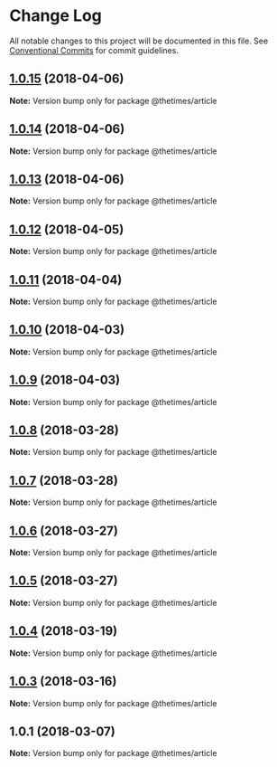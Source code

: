 # Change Log

All notable changes to this project will be documented in this file.
See [Conventional Commits](https://conventionalcommits.org) for commit guidelines.

<a name="1.0.15"></a>
## [1.0.15](https://github.com/newsuk/times-xnative/compare/@thetimes/article@1.0.14...@thetimes/article@1.0.15) (2018-04-06)




**Note:** Version bump only for package @thetimes/article

<a name="1.0.14"></a>
## [1.0.14](https://github.com/newsuk/times-xnative/compare/@thetimes/article@1.0.13...@thetimes/article@1.0.14) (2018-04-06)




**Note:** Version bump only for package @thetimes/article

<a name="1.0.13"></a>
## [1.0.13](https://github.com/newsuk/times-xnative/compare/@thetimes/article@1.0.12...@thetimes/article@1.0.13) (2018-04-06)




**Note:** Version bump only for package @thetimes/article

<a name="1.0.12"></a>
## [1.0.12](https://github.com/newsuk/times-xnative/compare/@thetimes/article@1.0.11...@thetimes/article@1.0.12) (2018-04-05)




**Note:** Version bump only for package @thetimes/article

<a name="1.0.11"></a>
## [1.0.11](https://github.com/newsuk/times-xnative/compare/@thetimes/article@1.0.10...@thetimes/article@1.0.11) (2018-04-04)




**Note:** Version bump only for package @thetimes/article

<a name="1.0.10"></a>
## [1.0.10](https://github.com/newsuk/times-xnative/compare/@thetimes/article@1.0.9...@thetimes/article@1.0.10) (2018-04-03)




**Note:** Version bump only for package @thetimes/article

<a name="1.0.9"></a>
## [1.0.9](https://github.com/newsuk/times-xnative/compare/@thetimes/article@1.0.8...@thetimes/article@1.0.9) (2018-04-03)




**Note:** Version bump only for package @thetimes/article

<a name="1.0.8"></a>
## [1.0.8](https://github.com/newsuk/times-xnative/compare/@thetimes/article@1.0.7...@thetimes/article@1.0.8) (2018-03-28)




**Note:** Version bump only for package @thetimes/article

<a name="1.0.7"></a>
## [1.0.7](https://github.com/newsuk/times-xnative/compare/@thetimes/article@1.0.6...@thetimes/article@1.0.7) (2018-03-28)




**Note:** Version bump only for package @thetimes/article

<a name="1.0.6"></a>
## [1.0.6](https://github.com/newsuk/times-xnative/compare/@thetimes/article@1.0.5...@thetimes/article@1.0.6) (2018-03-27)




**Note:** Version bump only for package @thetimes/article

<a name="1.0.5"></a>
## [1.0.5](https://github.com/newsuk/times-xnative/compare/@thetimes/article@1.0.4...@thetimes/article@1.0.5) (2018-03-27)




**Note:** Version bump only for package @thetimes/article

<a name="1.0.4"></a>
## [1.0.4](https://github.com/newsuk/times-xnative/compare/@thetimes/article@1.0.3...@thetimes/article@1.0.4) (2018-03-19)




**Note:** Version bump only for package @thetimes/article

<a name="1.0.3"></a>
## [1.0.3](https://github.com/newsuk/times-xnative/compare/@thetimes/article@1.0.1...@thetimes/article@1.0.3) (2018-03-16)




**Note:** Version bump only for package @thetimes/article

<a name="1.0.1"></a>
## 1.0.1 (2018-03-07)




**Note:** Version bump only for package @thetimes/article

